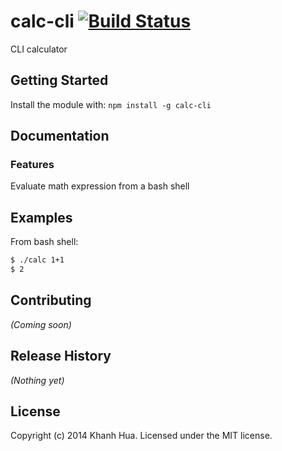 # calc-cli [![Build Status](https://secure.travis-ci.org/khanhhua/calc-cli.png?branch=master)](http://travis-ci.org/khanhhua/calc-cli)

CLI calculator

## Getting Started
Install the module with: `npm install -g calc-cli`


## Documentation

### Features

Evaluate math expression from a bash shell

## Examples
From bash shell:

```bash
$ ./calc 1+1
$ 2
```

## Contributing
_(Coming soon)_

## Release History
_(Nothing yet)_

## License
Copyright (c) 2014 Khanh Hua. Licensed under the MIT license.
